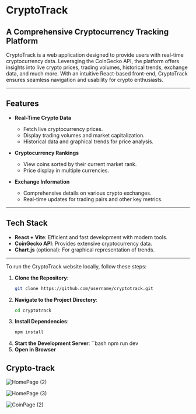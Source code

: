 # CryptoTrack

## A Comprehensive Cryptocurrency Tracking Platform

CryptoTrack is a web application designed to provide users with real-time cryptocurrency data. Leveraging the CoinGecko API, the platform offers insights into live crypto prices, trading volumes, historical trends, exchange data, and much more. With an intuitive React-based front-end, CryptoTrack ensures seamless navigation and usability for crypto enthusiasts.

---

## Features

- **Real-Time Crypto Data**
  - Fetch live cryptocurrency prices.
  - Display trading volumes and market capitalization.
  - Historical data and graphical trends for price analysis.

- **Cryptocurrency Rankings**
  - View coins sorted by their current market rank.
  - Price display in multiple currencies.

- **Exchange Information**
  - Comprehensive details on various crypto exchanges.
  - Real-time updates for trading pairs and other key metrics.

---

## Tech Stack

- **React + Vite**: Efficient and fast development with modern tools.
- **CoinGecko API**: Provides extensive cryptocurrency data.
- **Chart.js** (optional): For graphical representation of trends.

---

To run the CryptoTrack website locally, follow these steps:

1. **Clone the Repository**:
   ```bash
   git clone https://github.com/username/cryptotrack.git

2. **Navigate to the Project Directory**:
   ```bash
   cd cryptotrack
3. **Install Dependencies**:
   ```bash
   npm install
4. **Start the Development Server**:
   ``bash
   npm run dev
5. **Open in Browser**


## Crypto-track

![HomePage (2)](https://github.com/user-attachments/assets/f284155c-aa22-4b76-822c-22e4ebe47c62)

![HomePage (3)](https://github.com/user-attachments/assets/89358a32-8d8b-4166-9f4d-db580e2eae43)

![CoinPage (2)](https://github.com/user-attachments/assets/aaccdb31-e461-4c83-a5cf-28c5ae04cdd1)





